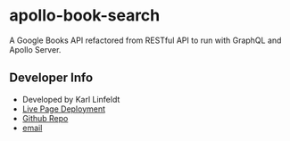 # apollo-book-search
A Google Books API refactored from RESTful API to run with GraphQL and Apollo Server.

## Developer Info  
- Developed by Karl Linfeldt 
- [Live Page Deployment](https://crimson-badger.herokuapp.com/)
- [Github Repo](https://github.com/KarlOL82/apollo-book-search)  
- [email](klinfeldt@gmail.com)  


